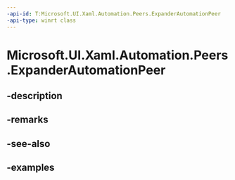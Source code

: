 ```yaml
---
-api-id: T:Microsoft.UI.Xaml.Automation.Peers.ExpanderAutomationPeer
-api-type: winrt class
---
```


# Microsoft.UI.Xaml.Automation.Peers.ExpanderAutomationPeer

<!--
public class ExpanderAutomationPeer : Windows.UI.Xaml.Automation.Peers.FrameworkElementAutomationPeer, Windows.UI.Xaml.Automation.Provider.IExpandCollapseProvider
-->


## -description

## -remarks

## -see-also

## -examples


